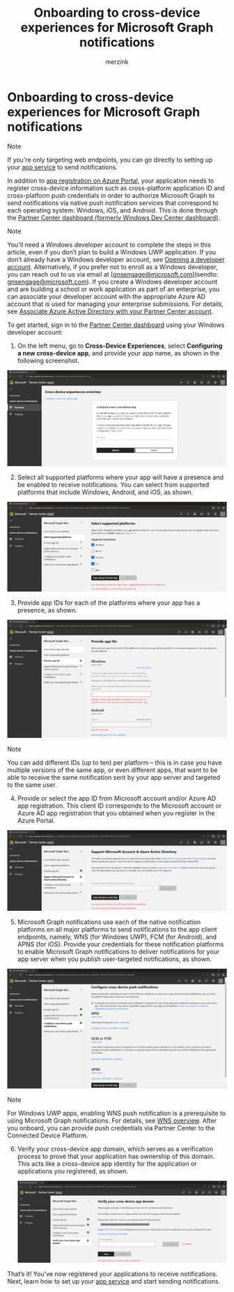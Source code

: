 ﻿---
title: "Onboarding to cross-device experiences for Microsoft Graph notifications "
description: "Register your application on the Windows Dev Center to enable your app clients to receive cross-device notifications sent through Microsoft Graph."
localization_priority: Priority
ms.prod: "notifications"
author: "merzink"
---

# Onboarding to cross-device experiences for Microsoft Graph notifications

>[!NOTE]
>If you're only targeting web endpoints, you can go directly to setting up your [app service](notifications-integrating-app-server.md) to send notifications.

In addition to [app registration on Azure Portal](notifications-integration-app-registration.md), your application needs to register cross-device information such as cross-platform application ID and cross-platform push credentials in order to authorize Microsoft Graph to send notifications via native push notification services that correspond to each operating system: Windows, iOS, and Android. This is done through the [Partner Center dashboard (formerly Windows Dev Center dashboard)](https://partner.microsoft.com/dashboard/). 

> [!NOTE]
> You'll need a Windows developer account to complete the steps in this article, even if you don’t plan to build a Windows UWP application. If you don’t already have a Windows developer account, see [Opening a developer account](/windows/uwp/publish/opening-a-developer-account). Alternatively, if you prefer not to enroll as a Windows developer, you can reach out to us via email at [gnsengage@microsoft.com](sendto: gnsengage@microsoft.com). If you create a Windows developer account and are building a school or work application as part of an enterprise, you can associate your developer account with the appropriate Azure AD account that is used for managing your enterprise submissions. For details, see [Associate Azure Active Directory with your Partner Center account](/windows/uwp/publish/associate-azure-ad-with-partner-center).

To get started, sign in to the [Partner Center dashboard](https://partner.microsoft.com/dashboard) using your Windows developer account:

1.  On the left menu, go to **Cross-Device Experiences**, select **Configuring a new cross-device app**, and provide your app name, as shown in the following screenshot.

![Configure a new cross-device app registration](images/notifications-crossdevice-new-configure.png)

2.  Select all supported platforms where your app will have a presence and be enabled to receive notifications. You can select from supported platforms that include Windows, Android, and iOS, as shown. 

![Set up supported platform types](images/notifications-crossdevice-supported-platforms.png)

3.  Provide app IDs for each of the platforms where your app has a presence, as shown.

 ![Provide platform-specific app ids](images/notifications-crossdevice-platform-appids.png)

> [!NOTE] 
> You can add different IDs (up to ten) per platform – this is in case you have multiple versions of the same app, or even different apps, that want to be able to receive the same notification sent by your app server and targeted to the same user.

4.  Provide or select the app ID from Microsoft account and/or Azure AD app registration. This client ID corresponds to the Microsoft account or Azure AD app registration that you obtained when you register in the Azure Portal.

![Provide Azure app registration client ids for MSA and AAD](images/notifications-crossdevice-azureportal-clientid.png)

5.  Microsoft Graph notifications use each of the native notification platforms on all major platforms to send notifications to the app client endpoints, namely, WNS (for Windows UWP), FCM (for Android), and APNS (for iOS). Provide your credentials for these notification platforms to enable Microsoft Graph notifications to deliver notifications for your app server when you publish user-targeted notifications, as shown.

 ![Provide cross-device push credentials](images/notifications-crossdevice-push-cred.png)

> [!NOTE]
> For Windows UWP apps, enabling WNS push notification is a prerequisite to using Microsoft Graph notifications. For details, see [WNS overview](/windows/uwp/design/shell/tiles-and-notifications/windows-push-notification-services--wns--overview). After you onboard, you can provide push credentials via Partner Center to the Connected Device Platform.

6.  Verify your cross-device app domain, which serves as a verification process to prove that your application has ownership of this domain. This acts like a cross-device app identity for the application or applications you registered, as shown.

    ![Verify domain](images/notifications-crossdevice-domain-verify.png)

That’s it! You've now registered your applications to receive notifications. Next, learn how to set up your [app service](notifications-integrating-app-server.md) and start sending notifications.
